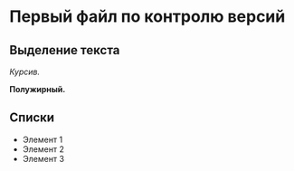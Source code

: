 # Первый файл по контролю версий 

## Выделение текста

*Курсив.*

**Полужирный.**

## Списки
* Элемент 1
* Элемент 2
* Элемент 3






